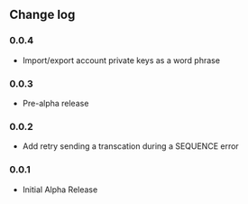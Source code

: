 ## Change log

### 0.0.4
+   Import/export account private keys as a word phrase

### 0.0.3
+   Pre-alpha release

### 0.0.2
+   Add retry sending a transcation during a SEQUENCE error

### 0.0.1
+   Initial Alpha Release
